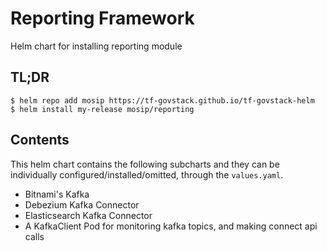 # Reporting Framework

Helm chart for installing reporting module

## TL;DR

```console
$ helm repo add mosip https://tf-govstack.github.io/tf-govstack-helm
$ helm install my-release mosip/reporting
```

## Contents

This helm chart contains the following subcharts and they can be individually configured/installed/omitted, through the `values.yaml`.
- Bitnami's Kafka
- Debezium Kafka Connector
- Elasticsearch Kafka Connector
- A KafkaClient Pod for monitoring kafka topics, and making connect api calls

